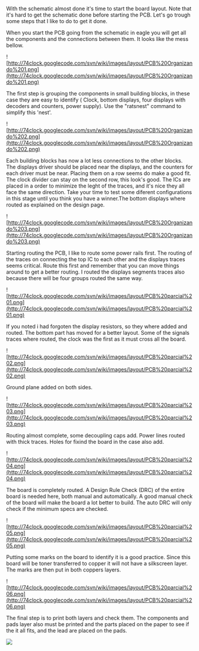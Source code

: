 With the schematic almost done it's time to start the board layout. Note that it's hard to get the schematic done before starting the PCB. Let's go trough some steps that I like to do to get it done.

When you start the PCB going from the schematic in eagle you will get all the components and the connections between them. It looks like the mess bellow.

![http://74clock.googlecode.com/svn/wiki/images/layout/PCB%20Organizando%201.png](http://74clock.googlecode.com/svn/wiki/images/layout/PCB%20Organizando%201.png)

The first step is grouping the components in small building blocks, in these case they are easy to identify ( Clock, bottom displays, four displays with decoders and counters, power supply). Use the "ratsnest" command to simplify this 'nest'.

![http://74clock.googlecode.com/svn/wiki/images/layout/PCB%20Organizando%202.png](http://74clock.googlecode.com/svn/wiki/images/layout/PCB%20Organizando%202.png)

Each building blocks has now a lot less connections to the other blocks. The displays driver should be placed near the displays, and the counters for each driver must be near. Placing them on a row seems do make a good fit. The clock divider can stay on the second row, this look's good. The ICs are placed in a order to minimize the leght of the traces, and it's nice they all face the same direction. Take your time to test some diferent configurations in this stage until you think you have a winner.The bottom displays where routed as explained on the design page.

![http://74clock.googlecode.com/svn/wiki/images/layout/PCB%20Organizando%203.png](http://74clock.googlecode.com/svn/wiki/images/layout/PCB%20Organizando%203.png)

Starting routing the PCB, I like to route some power rails first. The routing of the traces on connecting the top IC to each other and the displays traces seems critical. Route this first and remember that you can move things around to get a better routing. I routed the displays segments traces also because there will be four groups routed the same way.

![http://74clock.googlecode.com/svn/wiki/images/layout/PCB%20parcial%201.png](http://74clock.googlecode.com/svn/wiki/images/layout/PCB%20parcial%201.png)

If you noted i had forgoten the display resistors, so they where added and routed. The bottom part has moved for a better layout. Some of the signals traces where routed, the clock was the first as it must cross all the board.

![http://74clock.googlecode.com/svn/wiki/images/layout/PCB%20parcial%202.png](http://74clock.googlecode.com/svn/wiki/images/layout/PCB%20parcial%202.png)

Ground plane added on both sides.

![http://74clock.googlecode.com/svn/wiki/images/layout/PCB%20parcial%203.png](http://74clock.googlecode.com/svn/wiki/images/layout/PCB%20parcial%203.png)

Routing almost complete, some decoupling caps add. Power lines routed with thick traces. Holes for fixind the board in the case also add.

![http://74clock.googlecode.com/svn/wiki/images/layout/PCB%20parcial%204.png](http://74clock.googlecode.com/svn/wiki/images/layout/PCB%20parcial%204.png)

The board is completely routed. A Design Rule Check (DRC) of the entire board is needed here, both manual and automatically. A good manual check of the board will make the board a lot better to build. The auto DRC will only check if the minimum specs are checked.

![http://74clock.googlecode.com/svn/wiki/images/layout/PCB%20parcial%205.png](http://74clock.googlecode.com/svn/wiki/images/layout/PCB%20parcial%205.png)

Putting some marks on the board to identify it is a good practice. Since this board will be toner transferred to copper it will not have a silkscreen layer. The marks are then put in both coppers layers.

![http://74clock.googlecode.com/svn/wiki/images/layout/PCB%20parcial%206.png](http://74clock.googlecode.com/svn/wiki/images/layout/PCB%20parcial%206.png)

The final step is to print both layers and check them. The components and pads layer also must be printed and the parts placed on the paper to see if the it all fits, and the lead are placed on the pads.

[![](http://74clock.googlecode.com/svn/wiki/images/layout/small/DSC05013.jpg)](http://74clock.googlecode.com/svn/wiki/images/layout/DSC05013.JPG)